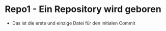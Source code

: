 # Repo1 - Ein Repository wird geboren

- Das ist die erste und einzige Datei für den initialen Commit
